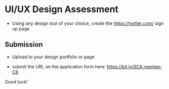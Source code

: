 # UI/UX Design Assessment  
- Using any design tool of your choice, create the https://twitter.com/ sign up page

## Submission
- Upload to your design portfolio or page 

- submit the URL on the application form here: https://bit.ly/SCA-mentee-C6

*Good luck!*
